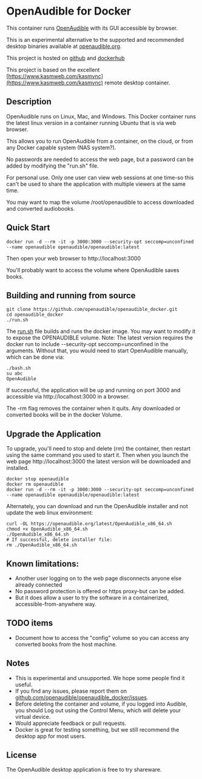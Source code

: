 # OpenAudible for Docker

This container runs [OpenAudible](https://openaudible.org) with its GUI accessible by browser. 

This is an experimental alternative to the supported and recommended desktop binaries available at [openaudible.org](https://openaudible.org). 

This project is hosted on [github](https://github.com/openaudible/openaudible_docker) and [dockerhub](https://hub.docker.com/r/openaudible/openaudible)

This project is based on the excellent [https://www.kasmweb.com/kasmvnc](https://www.kasmweb.com/kasmvnc) remote desktop container.

## Description

OpenAudible runs on Linux, Mac, and Windows. This Docker container runs the latest linux version
in a container running Ubuntu that is via web browser. 

This allows you to run OpenAudible from a container, on the cloud, or from any Docker capable system (NAS system?).

No passwords are needed to access the web page, but a password can be added by modifying the "run.sh" file. 

For personal use. Only one user can
view web sessions at one time-so this can't be used to share the application with multiple viewers at the same time.


You may want to map the volume /root/openaudible to access downloaded and converted audiobooks.

## Quick Start

```
docker run -d --rm -it -p 3000:3000 --security-opt seccomp=unconfined --name openaudible openaudible/openaudible:latest
```

Then open your web browser to http://localhost:3000

You'll probably want to access the volume where OpenAudible saves books.

## Building and running from source
```
git clone https://github.com/openaudible/openaudible_docker.git 
cd openaudible_docker
./run.sh
```

The [run.sh](run.sh) file builds and runs the docker image. You may want to modify it to expose the OPENAUDIBLE volume. 
Note: The latest version requires the docker run to include --security-opt seccomp=unconfined in the arguments. Without that, you would need to start OpenAudible manually, which can be done via:
```
./bash.sh
su abc
OpenAudible
```

If successful, the application will be up and running on port 3000 and
accessible via http://localhost:3000 in a browser.

The -rm flag removes the container when it quits. Any downloaded or converted books will be in the docker Volume.
## Upgrade the Application
To upgrade, you'll need to stop and delete (rm) the container, then restart using the same command you used to start it.
Then when you launch the web page http://localhost:3000 the latest version will be downloaded and installed.

```
docker stop openaudible 
docker rm openaudible
docker run -d --rm -it -p 3000:3000 --security-opt seccomp=unconfined --name openaudible openaudible/openaudible:latest
```

Alternately, you can download and run the OpenAudible installer and not update the web linux environment:
```
curl -OL https://openaudible.org/latest/OpenAudible_x86_64.sh
chmod +x OpenAudible_x86_64.sh
./OpenAudible_x86_64.sh
# If successful, delete installer file:
rm ./OpenAudible_x86_64.sh
```


## Known limitations:
* Another user logging on to the web page disconnects anyone else already connected
* No password protection is offered or https proxy-but can be added. 
* But it does allow a user to try the software in a containerized, accessible-from-anywhere way.

## TODO items
* Document how to access the "config" volume so you can access any converted books from the host machine.

## Notes
* This is experimental and unsupported. We hope some people find it useful. 
* If you find any issues, please report them on [github.com/openaudible/openaudible_docker/issues](https://github.com/openaudible/openaudible_docker/issues).
* Before deleting the container and volume, if you logged into Audible, you should Log out using the Control Menu, which will delete your virtual device.
* Would appreciate feedback or pull requests. 
* Docker is great for testing something, but we still recommend the desktop app for most users.

## License
The OpenAudible desktop application is free to try shareware.

